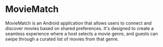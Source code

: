 # MovieMatch
MovieMatch is an Android application that allows users to connect and discover movies based on shared preferences. It's designed to create a seamless experience where a host selects a movie genre, and guests can swipe through a curated list of movies from that genre. 
